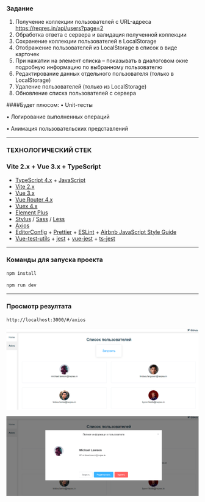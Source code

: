 ### Задание
1. Получение коллекции пользователей с URL-адреса https://reqres.in/api/users?page=2
2. Обработка ответа с сервера и валидация полученной коллекции
3. Сохранение коллекции пользователей в LocalStorage
4. Отображение пользователей из LocalStorage в список в виде карточек
5. При нажатии на элемент списка – показывать в диалоговом окне подробную информацию по выбранному пользователю
6. Редактирование данных отдельного пользователя (только в LocalStorage)
7. Удаление пользователей (только из LocalStorage)
8. Обновление списка пользователей с сервера


####Будет плюсом:
• Unit-тесты

• Логирование выполненных операций

• Анимация пользовательских представлений

---
### ТЕХНОЛОГИЧЕСКИЙ СТЕК
### Vite 2.x + Vue 3.x + TypeScript
- [TypeScript 4.x](https://www.typescriptlang.org/zh/) + [JavaScript](https://www.javascript.com/)
- [Vite 2.x](https://cn.vitejs.dev/)
- [Vue 3.x](https://v3.cn.vuejs.org/)
- [Vue Router 4.x](https://next.router.vuejs.org/zh/index.html)
- [Vuex 4.x](https://next.vuex.vuejs.org/)
- [Element Plus](https://element-plus.org/#/zh-CN)
- [Stylus](https://stylus-lang.com/) / [Sass](https://sass.bootcss.com/documentation) / [Less](http://lesscss.cn/)
- [Axios](https://axios-http.com/)
- [EditorConfig](http://editorconfig.org) + [Prettier](https://prettier.io/) + [ESLint](https://eslint.org/) + [Airbnb JavaScript Style Guide](https://github.com/airbnb/javascript#translation)
- [Vue-test-utils](https://next.vue-test-utils.vuejs.org/) + [jest](https://jestjs.io/) + [vue-jest](https://github.com/vuejs/vue-jest) + [ts-jest](https://kulshekhar.github.io/ts-jest/)

---
### Команды для запуска проекта 
```sh
npm install
```

```sh
npm run dev
```

---

### Просмотр резултата
```sh
http://localhost:3000/#/axios
```
![](public/scrin1.png)

![](public/scrin2.png)
